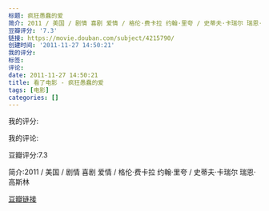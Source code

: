 ```yaml
---
标题: 疯狂愚蠢的爱
简介: 2011 / 美国 / 剧情 喜剧 爱情 / 格伦·费卡拉 约翰·里夸 / 史蒂夫·卡瑞尔 瑞恩·高斯林
豆瓣评分: '7.3'
链接: https://movie.douban.com/subject/4215790/
创建时间: '2011-11-27 14:50:21'
我的评分:
标签:
评论:
date: 2011-11-27 14:50:21
title: 看了电影 - 疯狂愚蠢的爱
tags: [电影]
categories: []
---
```


我的评分:

我的评论:

豆瓣评分:7.3

简介:2011 / 美国 / 剧情 喜剧 爱情 / 格伦·费卡拉 约翰·里夸 / 史蒂夫·卡瑞尔 瑞恩·高斯林

[豆瓣链接](https://movie.douban.com/subject/4215790/)

